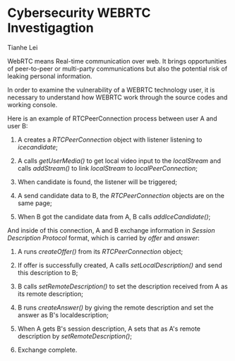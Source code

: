 # Cybersecurity WEBRTC Investigagtion

Tianhe Lei

WebRTC means Real-time communication over web. It brings opportunities of peer-to-peer or multi-party communications but also the potential risk of leaking personal information.

In order to examine the vulnerability of a WEBRTC technology user, it is necessary to understand how WEBRTC work through the source codes and working console.


Here is an example of RTCPeerConnection process between user A and user B:

1) A creates a *RTCPeerConnection* object with listener listening to *icecandidate*;

2) A calls *getUserMedia()* to get local video input to the *localStream* and calls *addStream()* to link *localStream* to  *localPeerConnection*;

3) When candidate is found, the listener will be triggered;

4) A send candidate data to B, the *RTCPeerConnection* objects are on the same page;

5) When B got the candidate data from A, B calls *addIceCandidate()*;


And inside of this connection, A and B exchange information in *Session Description Protocol* format, which is carried by *offer* and *answer*:

1) A runs *createOffer()* from its *RTCPeerConnection* object;

2) If offer is successfully created, A calls *setLocalDescription()* and send this description to B;

3) B calls *setRemoteDescription()* to set the description received from A as its remote description;

4) B runs *createAnswer()* by giving the remote description and set the answer as B's localdescription;

5) When A gets B's session description, A sets that as A's remote description by *setRemoteDescription()*;

6) Exchange complete.

